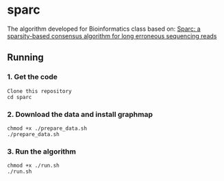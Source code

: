 # sparc
The algorithm developed for Bioinformatics class based on:
[Sparc: a sparsity-based consensus algorithm for long erroneous sequencing reads](https://peerj.com/preprints/1401)

## Running

### 1. Get the code
```
Clone this repository
cd sparc
```

### 2. Download the data and install graphmap
```
chmod +x ./prepare_data.sh
./prepare_data.sh
```

### 3. Run the algorithm
```
chmod +x ./run.sh
./run.sh
```